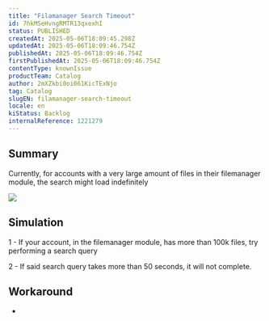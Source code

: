 ```yaml
---
title: "Filamanager Search Timeout"
id: 7hkMSeHvngRMTR13qxexhI
status: PUBLISHED
createdAt: 2025-05-06T18:09:45.298Z
updatedAt: 2025-05-06T18:09:46.754Z
publishedAt: 2025-05-06T18:09:46.754Z
firstPublishedAt: 2025-05-06T18:09:46.754Z
contentType: knownIssue
productTeam: Catalog
author: 2mXZkbi0oi061KicTExNjo
tag: Catalog
slugEN: filamanager-search-timeout
locale: en
kiStatus: Backlog
internalReference: 1221279
---
```


## Summary


Currently, for accounts with a very large amount of files in their filemanager module, the search might load indefinitely

 ![](https://vtexhelp.zendesk.com/attachments/token/cJyLsMn4XxD3u0zPpQst7lXSL/?name=image.png)


##

## Simulation


1 - If your account, in the filemanager module, has more than 100k files, try performing a search query

2 - If said search query takes more than 50 seconds, it will not complete.


##

## Workaround


-





